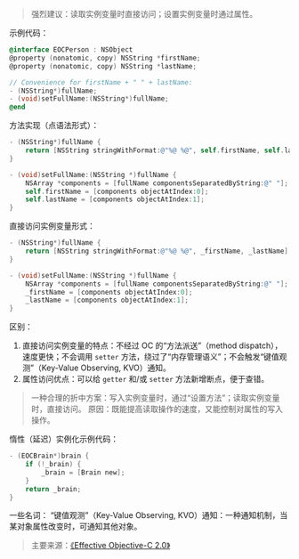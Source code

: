 >强烈建议：读取实例变量时直接访问；设置实例变量时通过属性。

示例代码：

``` Objective-C
@interface EOCPerson : NSObject
@property (nonatomic, copy) NSString *firstName;
@property (nonatomic, copy) NSString *lastName;

// Convenience for firstName + " " + lastName:
- (NSString*)fullName;
- (void)setFullName:(NSString*)fullName;
@end
```
方法实现（点语法形式）：

``` Objective-C
- (NSString*)fullName {
    return [NSString stringWithFormat:@"%@ %@", self.firstName, self.lastName];
}

- (void)setFullName:(NSString *)fullName {
    NSArray *components = [fullName componentsSeparatedByString:@" "];
    self.firstName = [components objectAtIndex:0];
    self.lastName = [components objectAtIndex:1];
}
```
直接访问实例变量形式：

``` Objective-C
- (NSString*)fullName {
    return [NSString stringWithFormat:@"%@ %@", _firstName, _lastName];
}

- (void)setFullName:(NSString *)fullName {
    NSArray *components = [fullName componentsSeparatedByString:@" "];
    _firstName = [components objectAtIndex:0];
    _lastName = [components objectAtIndex:1];
}
```
区别：
1. 直接访问实例变量的特点：不经过 OC 的“方法派送”（method dispatch），速度更快；不会调用 `setter` 方法，绕过了“内存管理语义”；不会触发“键值观测”（Key-Value Observing, KVO）通知。
2. 属性访问优点：可以给 `getter` 和/或 `setter` 方法新增断点，便于查错。

>一种合理的折中方案：写入实例变量时，通过“设置方法”；读取实例变量时，直接访问。
原因：既能提高读取操作的速度，又能控制对属性的写入操作。

惰性（延迟）实例化示例代码：

``` Objective-C
- (EOCBrain*)brain {
    if (!_brain) {
        _brain = [Brain new];
    }
    return _brain;
}
```

一些名词：
“键值观测”（Key-Value Observing, KVO）通知：一种通知机制，当某对象属性改变时，可通知其他对象。

>主要来源：[《Effective Objective-C 2.0》](http://book.douban.com/subject/25829244/)